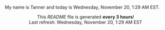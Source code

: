 My name is Tanner and today is Wednesday, November 20, 1:29 AM EST.

<p align="center">This <i>README</i> file is generated <b>every 3 hours</b>!</br>Last refresh: Wednesday, November 20, 1:29 AM EST<br /></p>
